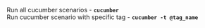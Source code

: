 Run all cucumber scenarios - **`cucumber`**<br />
Run cucumber scenario with specific tag - **`cucumber -t @tag_name`**<br />
